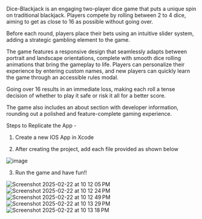 Dice-Blackjack is an engaging two-player dice game that puts a unique spin on traditional blackjack. Players compete by rolling between 2 to 4 dice, aiming to get as close to 16 as possible without going over.


Before each round, players place their bets using an intuitive slider system, adding a strategic gambling element to the game.


The game features a responsive design that seamlessly adapts between portrait and landscape orientations, complete with smooth dice rolling animations that bring the gameplay to life. Players can personalize their experience by entering custom names, and new players can quickly learn the game through an accessible rules modal. 


Going over 16 results in an immediate loss, making each roll a tense decision of whether to play it safe or risk it all for a better score. 


The game also includes an about section with developer information, rounding out a polished and feature-complete gaming experience.

Steps to Replicate the App - 

1. Create a new IOS App in Xcode

2. After creating the project, add each file provided as shown below

![image](https://github.com/user-attachments/assets/58e966c6-3a08-4624-9fec-cb6effe9b42c)

3. Run the game and have fun!!



![Screenshot 2025-02-22 at 10 12 05 PM](https://github.com/user-attachments/assets/c02f4508-0f73-44f6-bedf-ca9fcfc1b77e)
![Screenshot 2025-02-22 at 10 12 24 PM](https://github.com/user-attachments/assets/ef7af2e3-d468-490f-bcdf-cbbb12e32110)
![Screenshot 2025-02-22 at 10 12 49 PM](https://github.com/user-attachments/assets/9b7d8abf-ac00-4214-8e96-4dc2d59e6997)
![Screenshot 2025-02-22 at 10 13 29 PM](https://github.com/user-attachments/assets/de09ca51-bc23-495e-b2b2-1b8f26064e61)
![Screenshot 2025-02-22 at 10 13 18 PM](https://github.com/user-attachments/assets/f455088a-4679-41db-a7ce-6b5598f0c3cc)

